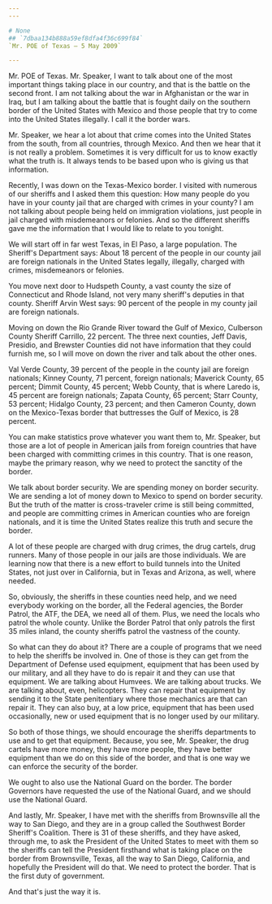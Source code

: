 ```yaml
---
---

# None
## `7dbaa134b888a59ef8dfa4f36c699f84`
`Mr. POE of Texas — 5 May 2009`

---
```



Mr. POE of Texas. Mr. Speaker, I want to talk about one of the most 
important things taking place in our country, and that is the battle on 
the second front. I am not talking about the war in Afghanistan or the 
war in Iraq, but I am talking about the battle that is fought daily on 
the southern border of the United States with Mexico and those people 
that try to come into the United States illegally. I call it the border 
wars.

Mr. Speaker, we hear a lot about that crime comes into the United 
States from the south, from all countries, through Mexico. And then we 
hear that it is not really a problem. Sometimes it is very difficult 
for us to know exactly what the truth is. It always tends to be based 
upon who is giving us that information.

Recently, I was down on the Texas-Mexico border. I visited with 
numerous of our sheriffs and I asked them this question: How many 
people do you have in your county jail that are charged with crimes in 
your county? I am not talking about people being held on immigration 
violations, just people in jail charged with misdemeanors or felonies. 
And so the different sheriffs gave me the information that I would like 
to relate to you tonight.

We will start off in far west Texas, in El Paso, a large population. 
The Sheriff's Department says: About 18 percent of the people in our 
county jail are foreign nationals in the United States legally, 
illegally, charged with crimes, misdemeanors or felonies.

You move next door to Hudspeth County, a vast county the size of 
Connecticut and Rhode Island, not very many sheriff's deputies in that 
county. Sheriff Arvin West says: 90 percent of the people in my county 
jail are foreign nationals.

Moving on down the Rio Grande River toward the Gulf of Mexico, 
Culberson County Sheriff Carrillo, 22 percent. The three next counties, 
Jeff Davis, Presidio, and Brewster Counties did not have information 
that they could furnish me, so I will move on down the river and talk 
about the other ones.

Val Verde County, 39 percent of the people in the county jail are 
foreign nationals; Kinney County, 71 percent, foreign nationals; 
Maverick County, 65 percent; Dimmit County, 45 percent; Webb County, 
that is where Laredo is, 45 percent are foreign nationals; Zapata 
County, 65 percent; Starr County, 53 percent; Hidalgo County, 23 
percent; and then Cameron County, down on the Mexico-Texas border that 
buttresses the Gulf of Mexico, is 28 percent.

You can make statistics prove whatever you want them to, Mr. Speaker, 
but those are a lot of people in American jails from foreign countries 
that have been charged with committing crimes in this country. That is 
one reason, maybe the primary reason, why we need to protect the 
sanctity of the border.

We talk about border security. We are spending money on border 
security. We are sending a lot of money down to Mexico to spend on 
border security. But the truth of the matter is cross-traveler crime is 
still being committed, and people are committing crimes in American 
counties who are foreign nationals, and it is time the United States 
realize this truth and secure the border.

A lot of these people are charged with drug crimes, the drug cartels, 
drug runners. Many of those people in our jails are those individuals. 
We are learning now that there is a new effort to build tunnels into 
the United States, not just over in California, but in Texas and 
Arizona, as well, where needed.

So, obviously, the sheriffs in these counties need help, and we need 
everybody working on the border, all the Federal agencies, the Border 
Patrol, the ATF, the DEA, we need all of them. Plus, we need the locals 
who patrol the whole county. Unlike the Border Patrol that only patrols 
the first 35 miles inland, the county sheriffs patrol the vastness of 
the county.

So what can they do about it? There are a couple of programs that we 
need to help the sheriffs be involved in. One of those is they can get 
from the Department of Defense used equipment, equipment that has been 
used by our military, and all they have to do is repair it and they can 
use that equipment. We are talking about Humvees. We are talking about 
trucks. We are talking about, even, helicopters. They can repair that 
equipment by sending it to the State penitentiary where those mechanics 
are that can repair it. They can also buy, at a low price, equipment 
that has been used occasionally, new or used equipment that is no 
longer used by our military.

So both of those things, we should encourage the sheriffs departments 
to use and to get that equipment. Because, you see, Mr. Speaker, the 
drug cartels have more money, they have more people, they have better 
equipment than we do on this side of the border, and that is one way we 
can enforce the security of the border.

We ought to also use the National Guard on the border. The border 
Governors have requested the use of the National Guard, and we should 
use the National Guard.

And lastly, Mr. Speaker, I have met with the sheriffs from 
Brownsville all the way to San Diego, and they are in a group called 
the Southwest Border Sheriff's Coalition. There is 31 of these 
sheriffs, and they have asked, through me, to ask the President of the 
United States to meet with them so the sheriffs can tell the President 
firsthand what is taking place on the border from Brownsville, Texas, 
all the way to San Diego, California, and hopefully the President will 
do that. We need to protect the border. That is the first duty of 
government.

And that's just the way it is.
